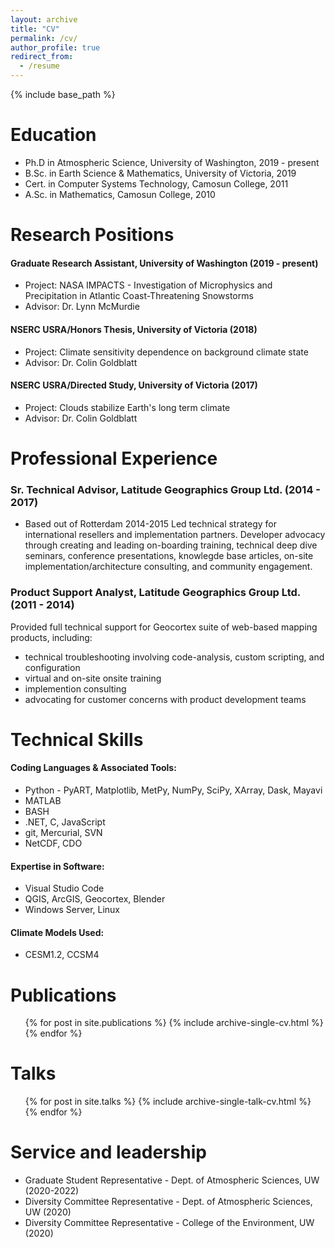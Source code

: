 ```yaml
---
layout: archive
title: "CV"
permalink: /cv/
author_profile: true
redirect_from:
  - /resume
---
```


{% include base_path %}


Education
======
* Ph.D in Atmospheric Science, University of Washington, 2019 - present
* B.Sc. in Earth Science & Mathematics, University of Victoria, 2019
* Cert. in Computer Systems Technology, Camosun College, 2011
* A.Sc. in Mathematics, Camosun College, 2010


Research Positions
======
#### Graduate Research Assistant, University of Washington (2019 - present)
  * Project: NASA IMPACTS - Investigation of Microphysics and Precipitation in Atlantic Coast-Threatening Snowstorms
  * Advisor: Dr. Lynn McMurdie

#### NSERC USRA/Honors Thesis, University of Victoria (2018)
  * Project: Climate sensitivity dependence on background climate state
  * Advisor: Dr. Colin Goldblatt
  
#### NSERC USRA/Directed Study, University of Victoria (2017)
  * Project: Clouds stabilize Earth's long term climate
  * Advisor: Dr. Colin Goldblatt
  
  
Professional Experience
======
### Sr. Technical Advisor, Latitude Geographics Group Ltd. (2014 - 2017)
  * Based out of Rotterdam 2014-2015
  Led technical strategy for international resellers and implementation partners.
  Developer advocacy through creating and leading on-boarding training, technical deep dive seminars, conference presentations, knowlegde base articles, on-site implementation/architecture consulting, and community engagement.

### Product Support Analyst, Latitude Geographics Group Ltd. (2011 - 2014)
  Provided full technical support for Geocortex suite of web-based mapping products, including:
   - technical troubleshooting involving code-analysis, custom scripting, and configuration
   - virtual and on-site onsite training
   - implemention consulting
   - advocating for customer concerns with product development teams

  
Technical Skills
======
#### Coding Languages & Associated Tools:
  * Python - PyART, Matplotlib, MetPy, NumPy, SciPy, XArray, Dask, Mayavi
  * MATLAB
  * BASH
  * .NET, C, JavaScript
  * git, Mercurial, SVN
  * NetCDF, CDO
  
#### Expertise in Software:
  * Visual Studio Code
  * QGIS, ArcGIS, Geocortex, Blender
  * Windows Server, Linux

#### Climate Models Used:
  * CESM1.2, CCSM4


Publications
======
  <ul>{% for post in site.publications %}
    {% include archive-single-cv.html %}
  {% endfor %}</ul>
  
  
Talks
======
  <ul>{% for post in site.talks %}
    {% include archive-single-talk-cv.html %}
  {% endfor %}</ul>
 
  
Service and leadership
======
* Graduate Student Representative - Dept. of Atmospheric Sciences, UW (2020-2022)
* Diversity Committee Representative - Dept. of Atmospheric Sciences, UW (2020)
* Diversity Committee Representative - College of the Environment, UW (2020)
